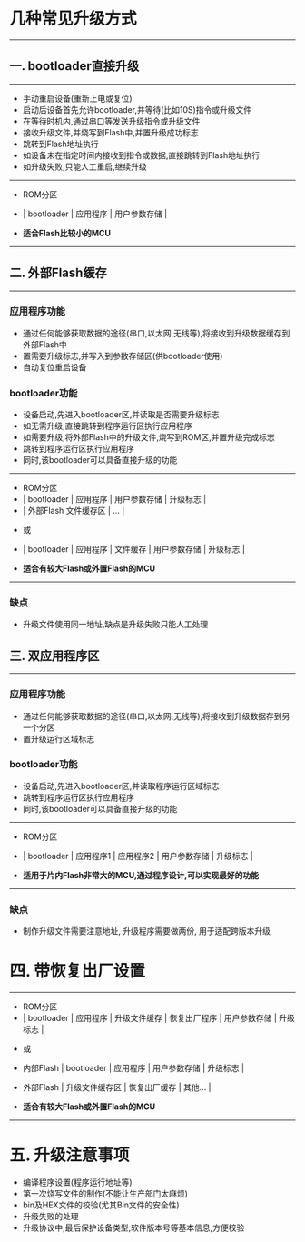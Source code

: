 # 几种常见升级方式
---

## 一. bootloader直接升级
---

- 手动重启设备(重新上电或复位)
- 启动后设备首先允许bootloader,并等待(比如10S)指令或升级文件
- 在等待时机内,通过串口等发送升级指令或升级文件
- 接收升级文件,并烧写到Flash中,并置升级成功标志
- 跳转到Flash地址执行
- 如设备未在指定时间内接收到指令或数据,直接跳转到Flash地址执行
- 如升级失败,只能人工重启,继续升级

 
---
-  ROM分区

- | bootloader | 应用程序 | 用户参数存储 |

- **适合Flash比较小的MCU**

---

## 二. 外部Flash缓存
---

### 应用程序功能

- 通过任何能够获取数据的途径(串口,以太网,无线等),将接收到升级数据缓存到外部Flash中
- 置需要升级标志,并写入到参数存储区(供bootloader使用)
- 自动复位重启设备

### bootloader功能

- 设备启动,先进入bootloader区,并读取是否需要升级标志
- 如无需升级,直接跳转到程序运行区执行应用程序
- 如需要升级,将外部Flash中的升级文件,烧写到ROM区,并置升级完成标志
- 跳转到程序运行区执行应用程序
- 同时,该bootloader可以具备直接升级的功能

 
---
-  ROM分区
- | bootloader | 应用程序 | 用户参数存储 | 升级标志 |
- | 外部Flash 文件缓存区 | ... |

* 或
- | bootloader | 应用程序 | 文件缓存 | 用户参数存储 | 升级标志 |

- **适合有较大Flash或外置Flash的MCU**

---

### 缺点
- 升级文件使用同一地址,缺点是升级失败只能人工处理



## 三. 双应用程序区
---

### 应用程序功能

- 通过任何能够获取数据的途径(串口,以太网,无线等),将接收到升级数据存到另一个分区
- 置升级运行区域标志

### bootloader功能

- 设备启动,先进入bootloader区,并读取程序运行区域标志
- 跳转到程序运行区执行应用程序
- 同时,该bootloader可以具备直接升级的功能

---
- ROM分区

- | bootloader | 应用程序1 | 应用程序2 | 用户参数存储 | 升级标志 |

- **适用于片内Flash非常大的MCU,通过程序设计,可以实现最好的功能** 

---

### 缺点
- 制作升级文件需要注意地址, 升级程序需要做两份, 用于适配跨版本升级

# 四. 带恢复出厂设置

---
-  ROM分区
- | bootloader | 应用程序 | 升级文件缓存 | 恢复出厂程序 | 用户参数存储 | 升级标志 |

* 或
- 内部Flash | bootloader | 应用程序 | 用户参数存储 | 升级标志 |
- 外部Flash | 升级文件缓存区 | 恢复出厂缓存 | 其他... |

- **适合有较大Flash或外置Flash的MCU**

---


# 五. 升级注意事项

* 编译程序设置(程序运行地址等)
* 第一次烧写文件的制作(不能让生产部门太麻烦)
* bin及HEX文件的校验(尤其Bin文件的安全性)
* 升级失败的处理
* 升级协议中,最后保护设备类型,软件版本号等基本信息,方便校验



